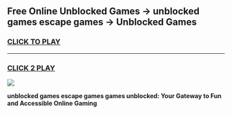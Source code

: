 
## Free Online Unblocked Games → unblocked games escape games → Unblocked Games
<h3>
<a href="https://premium.freeplayer.one?title=unblocked_games_escape_games&ref=21F">CLICK TO PLAY</a></h3>
<hr>

<h3>
<a href="https://premium.freeplayer.one?title=unblocked_games_escape_games&ref=21F">CLICK 2 PLAY</a>
  
</h3>

<a href="https://premium.freeplayer.one?title=unblocked_games_escape_games&ref=21F/"><img src="https://clearcache.store/games.png"></a>


**unblocked games escape games games unblocked: Your Gateway to Fun and Accessible Online Gaming**
